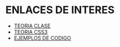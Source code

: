 # ENLACES DE INTERES
- [TEORIA CLASE](https://github.com/profeMelola/curso-html5-y-css3/tree/main/Parte_I_Introduccion)
- [TEORIA CSS3](https://lenguajecss.com/css/)
- [EJEMPLOS DE CODIGO](https://codepen.io/)
